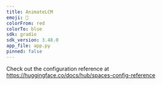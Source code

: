 ```yaml
---
title: AnimateLCM
emoji: 🦀
colorFrom: red
colorTo: blue
sdk: gradio
sdk_version: 3.48.0
app_file: app.py
pinned: false
---
```


Check out the configuration reference at https://huggingface.co/docs/hub/spaces-config-reference
